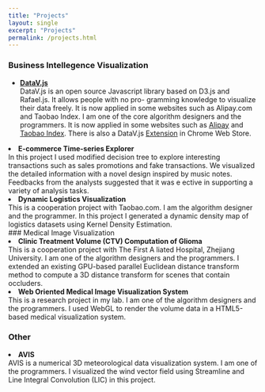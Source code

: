```yaml
---
title: "Projects"
layout: single
excerpt: "Projects"
permalink: /projects.html
---
```


### Business Intellegence Visualization

* [**DataV.js**](https://github.com/TBEDP/datavjs)<br>
DataV.js is an open source Javascript library based on D3.js and Rafael.js. It allows people with no pro- gramming knowledge to visualize their data freely. It is now applied in some websites such as Alipay.com and Taobao Index. I am one of the core algorithm designers and the programmers.
It is now applied in some websites such as [Alipay](http://www.alipay.com/) and [Taobao Index](http://shu.taobao.com/). 
There is also a DataV.js [Extension](http://goo.gl/4nOOlX) in Chrome Web Store. 

<li><b>E-commerce Time-series Explorer</b><br>
In this project I used modified decision tree to explore interesting transactions such as sales promotions and fake transactions. We visualized the detailed information with a novel design inspired by music notes. Feedbacks from the analysts suggested that it was e ective in supporting a variety of analysis tasks.
</li>
<li><b>Dynamic Logistics Visualization</b><br>
This is a cooperation project with Taobao.com. I am the algorithm designer and the programmer. In this project I generated a dynamic density map of logistics datasets using Kernel Density Estimation.
</li>
### Medical Image Visualization
<li><b>Clinic Treatment Volume (CTV) Computation of Glioma</b><br>
This is a cooperation project with The First A liated Hospital, Zhejiang University. I am one of the algorithm designers and the programmers. I extended an existing GPU-based parallel Euclidean distance transform method to compute a 3D distance transform for scenes that contain occluders.
</li>
<li><b>Web Oriented Medical Image Visualization System</b><br>
This is a research project in my lab. I am one of the algorithm designers and the programmers. I used WebGL to render the volume data in a HTML5-based medical visualization system.
</li>

### Other

<li><b>AVIS</b><br>
AVIS is a numerical 3D meteorological data visualization system. I am one of the programmers. I visualized the wind vector field using Streamline and Line Integral Convolution (LIC) in this project.
